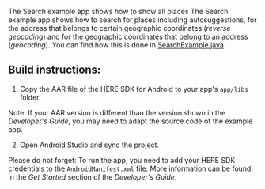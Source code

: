The Search example app shows how to show all places
The Search example app shows how to search for places including autosuggestions, for the address that belongs to certain geographic coordinates (_reverse geocoding_) and for the geographic coordinates that belong to an address (_geocoding_). You can find how this is done in [SearchExample.java](app/src/main/java/com/here/search/SearchExample.java).

Build instructions:
-------------------

1) Copy the AAR file of the HERE SDK for Android to your app's `app/libs` folder.

Note: If your AAR version is different than the version shown in the _Developer's Guide_, you may need to adapt the source code of the example app.

2) Open Android Studio and sync the project.

Please do not forget: To run the app, you need to add your HERE SDK credentials to the `AndroidManifest.xml` file. More information can be found in the _Get Started_ section of the _Developer's Guide_.
